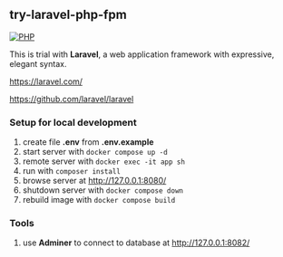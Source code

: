 ## try-laravel-php-fpm

[![PHP](https://img.shields.io/badge/php-%5E8.0-blue)](https://www.php.net/releases/8.0/en.php)

This is trial with **Laravel**, a web application framework with expressive, elegant syntax.

https://laravel.com/

https://github.com/laravel/laravel

### Setup for local development
1. create file **.env** from **.env.example**
2. start server with `docker compose up -d`
3. remote server with `docker exec -it app sh`
4. run with `composer install`
5. browse server at http://127.0.0.1:8080/
6. shutdown server with `docker compose down`
7. rebuild image with `docker compose build`

### Tools
1. use **Adminer** to connect to database at http://127.0.0.1:8082/
